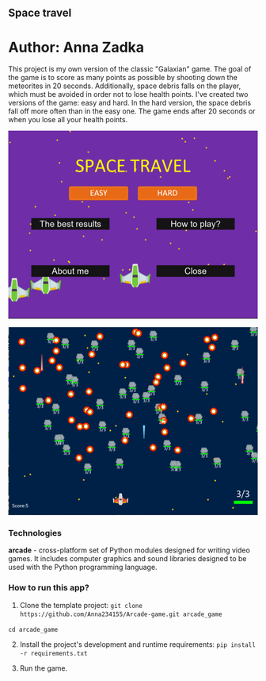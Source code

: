 ## Space travel
# Author: Anna Zadka

This project is my own version of the classic "Galaxian" game. The goal of the game is to score as many points as possible by shooting down the meteorites in 20 seconds. Additionally, space debris falls on the player, which must be avoided in order not to lose health points. I've created two versions of the game: easy and hard. In the hard version, the space debris fall off more often than in the easy one. The game ends after 20 seconds or when you lose all your health points.

![image](/IMAGES/menu.png)

![image](/IMAGES/easy.png)

### Technologies
**arcade** - cross-platform set of Python modules designed for writing video games. It includes computer graphics and sound libraries designed to be used with the Python programming language.

### How to run this app?
1. Clone the template project: 
`git clone  https://github.com/Anna234155/Arcade-game.git arcade_game`

`cd arcade_game`

2. Install the project's development and runtime requirements:
`pip install -r requirements.txt`

3. Run the game.

